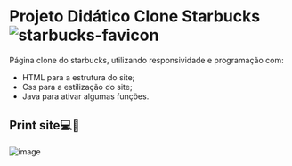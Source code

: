 # Projeto Didático Clone Starbucks  ![starbucks-favicon](https://github.com/user-attachments/assets/4ab7b753-2057-4934-88d4-41d5d958b7bf)

Página clone do starbucks, utilizando responsividade e programação com:
* HTML para a estrutura do site;
* Css para a estilização do site;
* Java para ativar algumas funções.

## Print site💻🧋
![image](https://github.com/user-attachments/assets/b0c7da5e-d46d-4ef5-a11f-81953c42e04b)
